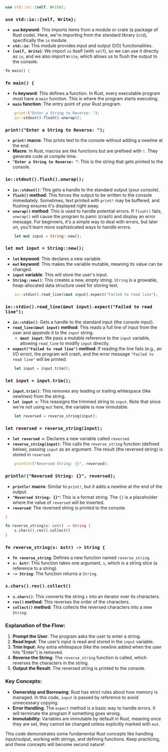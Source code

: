 
```rust
use std::io::{self, Write};
```

### `use std::io::{self, Write};`
- **`use` keyword**: This imports items from a module or crate (a package of Rust code). Here, we're importing from the standard library (`std`), specifically the `io` module.
- **`std::io`**: This module provides input and output (I/O) functionalities. 
- **`{self, Write}`**: We import `io` itself (with `self`), so we can use it directly as `io`, and we also import `Write`, which allows us to flush the output to the console.

```rust
fn main() {
```

### `fn main() {`
- **`fn` keyword**: This defines a function. In Rust, every executable program must have a `main` function. This is where the program starts executing.
- **`main` function**: The entry point of your Rust program.

```rust
    print!("Enter a String to Reverse: ");
    io::stdout().flush().unwrap();
```

### `print!("Enter a String to Reverse: ");`
- **`print!` macro**: This prints text to the console without adding a newline at the end.
- **Macro**: In Rust, macros are like functions but are prefixed with `!`. They generate code at compile time.
- **`"Enter a String to Reverse: "`**: This is the string that gets printed to the console.

### `io::stdout().flush().unwrap();`
- **`io::stdout()`**: This gets a handle to the standard output (your console).
- **`flush()` method**: This forces the output to be written to the console immediately. Sometimes, text printed with `print!` may be buffered, and flushing ensures it's displayed right away.
- **`unwrap()` method**: This is used to handle potential errors. If `flush()` fails, `unwrap()` will cause the program to panic (crash) and display an error message. For beginners, it's a simple way to deal with errors, but later on, you’ll learn more sophisticated ways to handle errors.

```rust
    let mut input = String::new();
```

### `let mut input = String::new();`
- **`let` keyword**: This declares a new variable.
- **`mut` keyword**: This makes the variable mutable, meaning its value can be changed.
- **`input` variable**: This will store the user's input.
- **`String::new()`**: This creates a new, empty string. `String` is a growable, heap-allocated data structure used for storing text.

```rust
    io::stdin().read_line(&mut input).expect("Failed to read line");
```

### `io::stdin().read_line(&mut input).expect("Failed to read line");`
- **`io::stdin()`**: Gets a handle to the standard input (the console input).
- **`read_line(&mut input)` method**: This reads a full line of input from the user and appends it to the `input` string.
  - **`&mut input`**: We pass a mutable reference to the `input` variable, allowing `read_line` to modify `input` directly.
- **`expect("Failed to read line")` method**: If reading the line fails (e.g., an I/O error), the program will crash, and the error message `"Failed to read line"` will be printed.

```rust
    let input = input.trim();
```

### `let input = input.trim();`
- **`input.trim()`**: This removes any leading or trailing whitespace (like newlines) from the string.
- **`let input =`**: This reassigns the trimmed string to `input`. Note that since we're not using `mut` here, the variable is now immutable.

```rust
    let reversed = reverse_string(input);
```

### `let reversed = reverse_string(input);`
- **`let reversed =`**: Declares a new variable called `reversed`.
- **`reverse_string(input)`**: This calls the `reverse_string` function (defined below), passing `input` as an argument. The result (the reversed string) is stored in `reversed`.

```rust
    println!("Reversed String: {}", reversed);
```

### `println!("Reversed String: {}", reversed);`
- **`println!` macro**: Similar to `print!`, but it adds a newline at the end of the output.
- **`"Reversed String: {}"`**: This is a format string. The `{}` is a placeholder where the value of `reversed` will be inserted.
- **`reversed`**: The reversed string is printed to the console.

```rust
}

fn reverse_string(s: &str) -> String {
    s.chars().rev().collect()
}
```

### `fn reverse_string(s: &str) -> String {`
- **`fn reverse_string`**: Defines a new function named `reverse_string`.
- **`s: &str`**: This function takes one argument, `s`, which is a string slice (a reference to a string).
- **`-> String`**: The function returns a `String`.

### `s.chars().rev().collect()`
- **`s.chars()`**: This converts the string `s` into an iterator over its characters.
- **`rev()` method**: This reverses the order of the characters.
- **`collect()` method**: This collects the reversed characters into a new `String`.

### Explanation of the Flow:
1. **Prompt the User**: The program asks the user to enter a string.
2. **Read Input**: The user’s input is read and stored in the `input` variable.
3. **Trim Input**: Any extra whitespace (like the newline added when the user hits "Enter") is removed.
4. **Reverse the String**: The `reverse_string` function is called, which reverses the characters in the string.
5. **Output the Result**: The reversed string is printed to the console.

### Key Concepts:
- **Ownership and Borrowing**: Rust has strict rules about how memory is managed. In this code, `input` is passed by reference to avoid unnecessary copying.
- **Error Handling**: The `expect` method is a basic way to handle errors. It will terminate the program if something goes wrong.
- **Immutability**: Variables are immutable by default in Rust, meaning once they are set, they cannot be changed unless explicitly marked with `mut`.

This code demonstrates some fundamental Rust concepts like handling input/output, working with strings, and defining functions. Keep practicing, and these concepts will become second nature!